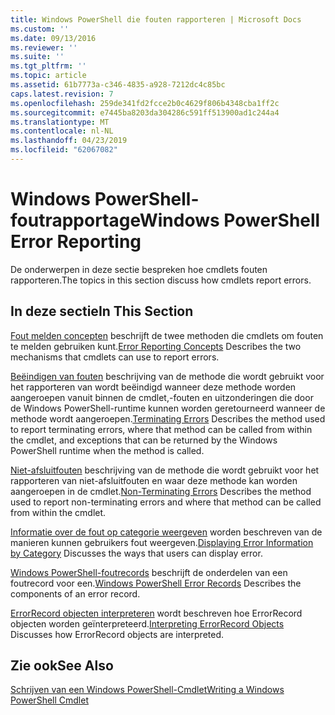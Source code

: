 ```yaml
---
title: Windows PowerShell die fouten rapporteren | Microsoft Docs
ms.custom: ''
ms.date: 09/13/2016
ms.reviewer: ''
ms.suite: ''
ms.tgt_pltfrm: ''
ms.topic: article
ms.assetid: 61b7773a-c346-4835-a928-7212dc4c85bc
caps.latest.revision: 7
ms.openlocfilehash: 259de341fd2fcce2b0c4629f806b4348cba1ff2c
ms.sourcegitcommit: e7445ba8203da304286c591ff513900ad1c244a4
ms.translationtype: MT
ms.contentlocale: nl-NL
ms.lasthandoff: 04/23/2019
ms.locfileid: "62067082"
---
```

# <a name="windows-powershell-error-reporting"></a><span data-ttu-id="a2747-102">Windows PowerShell-foutrapportage</span><span class="sxs-lookup"><span data-stu-id="a2747-102">Windows PowerShell Error Reporting</span></span>

<span data-ttu-id="a2747-103">De onderwerpen in deze sectie bespreken hoe cmdlets fouten rapporteren.</span><span class="sxs-lookup"><span data-stu-id="a2747-103">The topics in this section discuss how cmdlets report errors.</span></span>

## <a name="in-this-section"></a><span data-ttu-id="a2747-104">In deze sectie</span><span class="sxs-lookup"><span data-stu-id="a2747-104">In This Section</span></span>

<span data-ttu-id="a2747-105">[Fout melden concepten](./error-reporting-concepts.md) beschrijft de twee methoden die cmdlets om fouten te melden gebruiken kunt.</span><span class="sxs-lookup"><span data-stu-id="a2747-105">[Error Reporting Concepts](./error-reporting-concepts.md) Describes the two mechanisms that cmdlets can use to report errors.</span></span>

<span data-ttu-id="a2747-106">[Beëindigen van fouten](./terminating-errors.md) beschrijving van de methode die wordt gebruikt voor het rapporteren van wordt beëindigd wanneer deze methode worden aangeroepen vanuit binnen de cmdlet,-fouten en uitzonderingen die door de Windows PowerShell-runtime kunnen worden geretourneerd wanneer de methode wordt aangeroepen.</span><span class="sxs-lookup"><span data-stu-id="a2747-106">[Terminating Errors](./terminating-errors.md) Describes the method used to report terminating errors, where that method can be called from within the cmdlet, and exceptions that can be returned by the Windows PowerShell runtime when the method is called.</span></span>

<span data-ttu-id="a2747-107">[Niet-afsluitfouten](./non-terminating-errors.md) beschrijving van de methode die wordt gebruikt voor het rapporteren van niet-afsluitfouten en waar deze methode kan worden aangeroepen in de cmdlet.</span><span class="sxs-lookup"><span data-stu-id="a2747-107">[Non-Terminating Errors](./non-terminating-errors.md) Describes the method used to report non-terminating errors and where that method can be called from within the cmdlet.</span></span>

<span data-ttu-id="a2747-108">[Informatie over de fout op categorie weergeven](./displaying-error-information.md) worden beschreven van de manieren kunnen gebruikers fout weergeven.</span><span class="sxs-lookup"><span data-stu-id="a2747-108">[Displaying Error Information by Category](./displaying-error-information.md) Discusses the ways that users can display error.</span></span>

<span data-ttu-id="a2747-109">[Windows PowerShell-foutrecords](./windows-powershell-error-records.md) beschrijft de onderdelen van een foutrecord voor een.</span><span class="sxs-lookup"><span data-stu-id="a2747-109">[Windows PowerShell Error Records](./windows-powershell-error-records.md) Describes the components of an error record.</span></span>

<span data-ttu-id="a2747-110">[ErrorRecord objecten interpreteren](./interpreting-errorrecord-objects.md) wordt beschreven hoe ErrorRecord objecten worden geïnterpreteerd.</span><span class="sxs-lookup"><span data-stu-id="a2747-110">[Interpreting ErrorRecord Objects](./interpreting-errorrecord-objects.md) Discusses how ErrorRecord objects are interpreted.</span></span>

## <a name="see-also"></a><span data-ttu-id="a2747-111">Zie ook</span><span class="sxs-lookup"><span data-stu-id="a2747-111">See Also</span></span>

[<span data-ttu-id="a2747-112">Schrijven van een Windows PowerShell-Cmdlet</span><span class="sxs-lookup"><span data-stu-id="a2747-112">Writing a Windows PowerShell Cmdlet</span></span>](./writing-a-windows-powershell-cmdlet.md)
